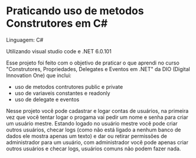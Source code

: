 # Praticando uso de metodos Construtores em C#

Linguagem: C#

Utilizando visual studio code e .NET 6.0.101

Esse projeto foi feito com o objetivo de praticar o que aprendi no curso "Construtores, Propriedades, Delegates e Eventos em .NET" da DIO (Digital Innovation One) que inclui:
* uso de metodos contrutores public e private
* uso de variaveis constantes e readonly
* uso de delegate e eventos

Nesse projeto você pode cadastrar e logar contas de usuários, na primeira vez que você tentar logar o progama vai pedir um nome e senha para criar um usuário mestre. Estando logado no usuário mestre você pode criar outros usuários, checar logs (como não está ligado a nenhum banco de dados ele mostra apenas um texto) e dar ou retirar permissões de administrador para um usuário, com administrador você pode apenas criar outros usuários e checar logs, usuários comuns não podem fazer nada. 


